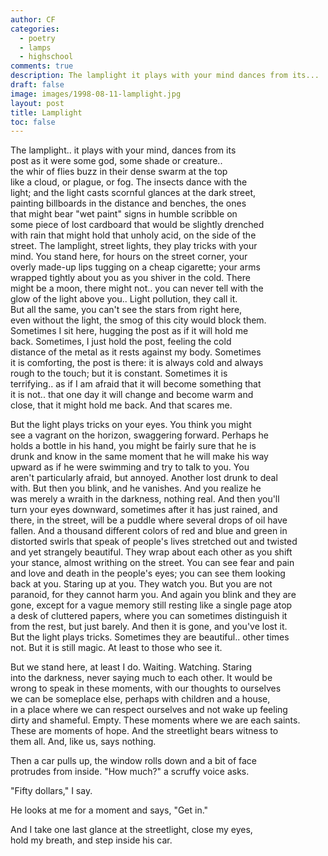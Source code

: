 ```yaml
---
author: CF
categories:
  - poetry
  - lamps
  - highschool
comments: true
description: The lamplight it plays with your mind dances from its...
draft: false
image: images/1998-08-11-lamplight.jpg
layout: post
title: Lamplight
toc: false
---
```

    
The lamplight.. it plays with your mind, dances from its    
post as it were some god, some shade or creature..    
the whir of flies buzz in their dense swarm at the top    
like a cloud, or plague, or fog. The insects dance with the    
light; and the light casts scornful glances at the dark street,    
painting billboards in the distance and benches, the ones    
that might bear "wet paint" signs in humble scribble on    
some piece of lost cardboard that would be slightly drenched    
with rain that might hold that unholy acid, on the side of the    
street. The lamplight, street lights, they play tricks with your    
mind. You stand here, for hours on the street corner, your    
overly made-up lips tugging on a cheap cigarette; your arms    
wrapped tightly about you as you shiver in the cold. There    
might be a moon, there might not.. you can never tell with the    
glow of the light above you.. Light pollution, they call it.    
But all the same, you can't see the stars from right here,    
even without the light, the smog of this city would block them.    
Sometimes I sit here, hugging the post as if it will hold me    
back. Sometimes, I just hold the post, feeling the cold    
distance of the metal as it rests against my body. Sometimes    
it is comforting, the post is there: it is always cold and always    
rough to the touch; but it is constant. Sometimes it is    
terrifying.. as if I am afraid that it will become something that    
it is not.. that one day it will change and become warm and    
close, that it might hold me back. And that scares me.    
    
But the light plays tricks on your eyes. You think you might    
see a vagrant on the horizon, swaggering forward. Perhaps he    
holds a bottle in his hand, you might be fairly sure that he is    
drunk and know in the same moment that he will make his way    
upward as if he were swimming and try to talk to you. You    
aren't particularly afraid, but annoyed. Another lost drunk to deal    
with. But then you blink, and he vanishes. And you realize he    
was merely a wraith in the darkness, nothing real. And then you'll    
turn your eyes downward, sometimes after it has just rained, and    
there, in the street, will be a puddle where several drops of oil have    
fallen. And a thousand different colors of red and blue and green in    
distorted swirls that speak of people's lives stretched out and twisted    
and yet strangely beautiful. They wrap about each other as you shift    
your stance, almost writhing on the street. You can see fear and pain    
and love and death in the people's eyes; you can see them looking    
back at you. Staring up at you. They watch you. But you are not    
paranoid, for they cannot harm you. And again you blink and they are    
gone, except for a vague memory still resting like a single page atop    
a desk of cluttered papers, where you can sometimes distinguish it    
from the rest, but just barely. And then it is gone, and you've lost it.    
But the light plays tricks. Sometimes they are beautiful.. other times    
not. But it is still magic. At least to those who see it.    
    
But we stand here, at least I do. Waiting. Watching. Staring    
into the darkness, never saying much to each other. It would be    
wrong to speak in these moments, with our thoughts to ourselves    
we can be someplace else, perhaps with children and a house,    
in a place where we can respect ourselves and not wake up feeling    
dirty and shameful. Empty. These moments where we are each saints.    
These are moments of hope. And the streetlight bears witness to    
them all. And, like us, says nothing.    
    
Then a car pulls up, the window rolls down and a bit of face    
protrudes from inside. "How much?" a scruffy voice asks.    
    
"Fifty dollars," I say.    
    
He looks at me for a moment and says, "Get in."    
    
And I take one last glance at the streetlight, close my eyes,    
hold my breath, and step inside his car.    
